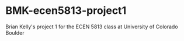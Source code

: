 # BMK-ecen5813-project1
Brian Kelly's project 1 for the ECEN 5813 class at University of Colorado Boulder
